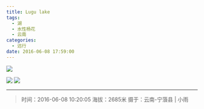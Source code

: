```yaml
---
title: Lugu lake
tags:
  - 湖
  - 水性杨花
  - 云南
categories:
  - 远行
date: 2016-06-08 17:59:00
---
```


![](/images/Photography/Lugu-Lake_1.jpg)

<!-- more -->

![](/images/Photography/Lugu-Lake_2.jpg)
![](/images/Photography/Lugu-Lake_3.jpg)

---

> 时间：2016-06-08 10:20:05
> 海拔：2685米
> 摄于：云南-宁蒗县 | 小雨


